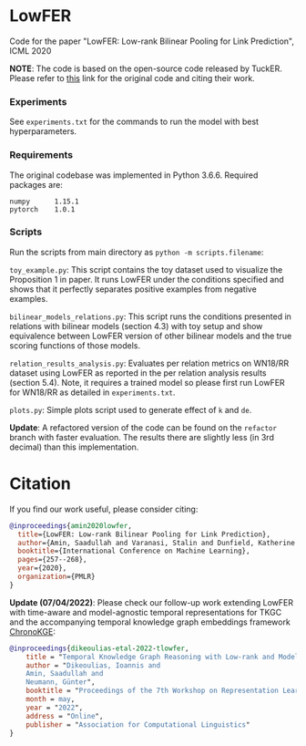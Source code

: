 # LowFER

Code for the paper "LowFER: Low-rank Bilinear Pooling for Link Prediction", ICML 2020

**NOTE**: The code is based on the open-source code released by TuckER. Please refer to [this](https://github.com/ibalazevic/TuckER) link for the original code and citing their work.

### Experiments

See `experiments.txt` for the commands to run the model with best hyperparameters.

### Requirements

The original codebase was implemented in Python 3.6.6. Required packages are:

    numpy      1.15.1
    pytorch    1.0.1

### Scripts

Run the scripts from main directory as `python -m scripts.filename`:

`toy_example.py`: This script contains the toy dataset used to visualize the Proposition 1 in paper. It runs LowFER under the conditions specified and shows that it perfectly separates positive examples from negative examples.

`bilinear_models_relations.py`: This script runs the conditions presented in relations with bilinear models (section 4.3) with toy setup and show equivalence between LowFER version of other bilinear models and the true scoring functions of those models.

`relation_results_analysis.py`: Evaluates per relation metrics on WN18/RR dataset using LowFER as reported in the per relation analysis results (section 5.4). Note, it requires a trained model so please first run LowFER for WN18/RR as detailed in `experiments.txt`.

`plots.py`: Simple plots script used to generate effect of `k` and `de`.

**Update**: A refactored version of the code can be found on the `refactor` branch with faster evaluation. The results there are slightly less (in 3rd decimal) than this implementation.

# Citation

If you find our work useful, please consider citing:

```bibtex
@inproceedings{amin2020lowfer,
  title={LowFER: Low-rank Bilinear Pooling for Link Prediction},
  author={Amin, Saadullah and Varanasi, Stalin and Dunfield, Katherine Ann and Neumann, G{\"u}nter},
  booktitle={International Conference on Machine Learning},
  pages={257--268},
  year={2020},
  organization={PMLR}
}
```

**Update (07/04/2022)**: Please check our follow-up work extending LowFER with time-aware and model-agnostic temporal representations for TKGC and the accompanying temporal knowledge graph embeddings framework [ChronoKGE](https://github.com/iodike/ChronoKGE):

```bibtex
@inproceedings{dikeoulias-etal-2022-tlowfer,
    title = "Temporal Knowledge Graph Reasoning with Low-rank and Model-agnostic Representations",
    author = "Dikeoulias, Ioannis and
    Amin, Saadullah and 
    Neumann, Günter",
    booktitle = "Proceedings of the 7th Workshop on Representation Learning for NLP",
    month = may,
    year = "2022",
    address = "Online",
    publisher = "Association for Computational Linguistics"
}
```
